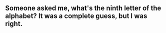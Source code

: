## Someone asked me, what's the ninth letter of the alphabet? It was a complete guess, but I was right.